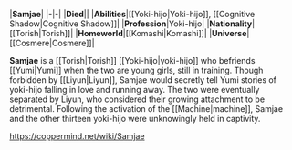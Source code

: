 |**Samjae**|
|-|-|
|**Died**||
|**Abilities**|[[Yoki-hijo\|Yoki-hijo]], [[Cognitive Shadow\|Cognitive Shadow]]|
|**Profession**|Yoki-hijo|
|**Nationality**|[[Torish\|Torish]]|
|**Homeworld**|[[Komashi\|Komashi]]|
|**Universe**|[[Cosmere\|Cosmere]]|

**Samjae** is a [[Torish\|Torish]] [[Yoki-hijo\|yoki-hijo]] who befriends [[Yumi\|Yumi]] when the two are young girls, still in training.
Though forbidden by [[Liyun\|Liyun]], Samjae would secretly tell Yumi stories of yoki-hijo falling in love and running away. The two were eventually separated by Liyun, who considered their growing attachment to be detrimental. Following the activation of the [[Machine\|machine]], Samjae and the other thirteen yoki-hijo were unknowingly held in captivity.



https://coppermind.net/wiki/Samjae